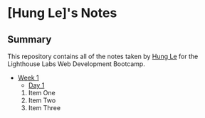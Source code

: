 # [Hung Le]'s Notes
## Summary 

This repository contains all of the notes taken by [Hung Le](https://github.com/Hungle2911) for the Lighthouse Labs Web Development Bootcamp.
* [Week 1](/week-1/)
  * [Day 1](/week-1/Day_1/)
  1. Item One 
  2. Item Two
  3. Item Three